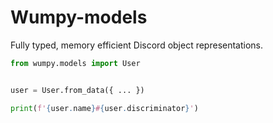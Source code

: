 # Wumpy-models

Fully typed, memory efficient Discord object representations.

```python
from wumpy.models import User


user = User.from_data({ ... })

print(f'{user.name}#{user.discriminator}')
```
